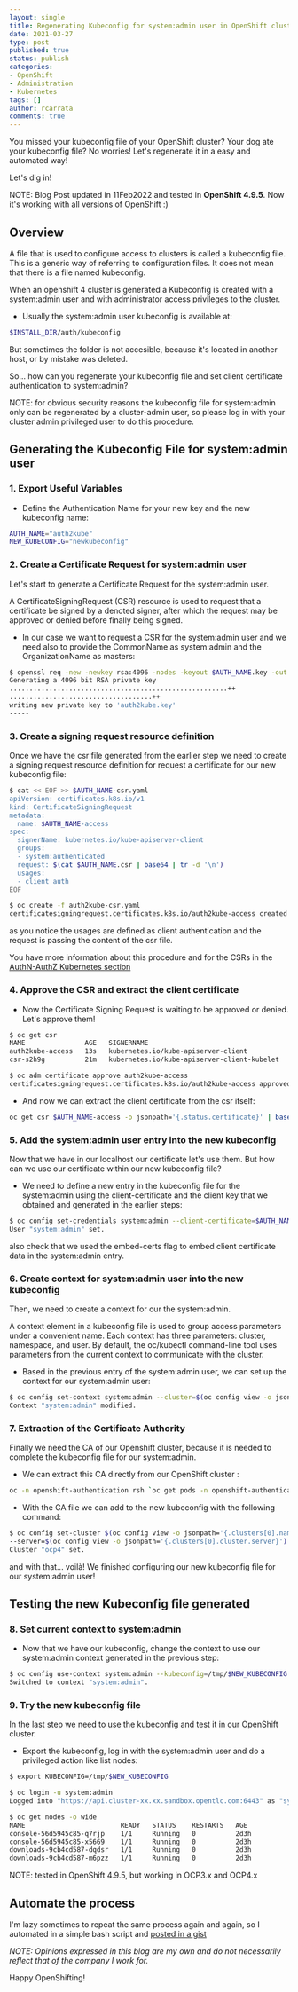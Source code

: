 ```yaml
---
layout: single
title: Regenerating Kubeconfig for system:admin user in OpenShift clusters
date: 2021-03-27
type: post
published: true
status: publish
categories:
- OpenShift
- Administration
- Kubernetes
tags: []
author: rcarrata
comments: true
---
```


You missed your kubeconfig file of your OpenShift cluster? Your dog ate your kubeconfig file? No worries! Let's regenerate it in a easy and automated way!

Let's dig in!

NOTE: Blog Post updated in 11Feb2022 and tested in **OpenShift 4.9.5**. Now it's working with all versions of OpenShift :)

## Overview

A file that is used to configure access to clusters is called a kubeconfig file. This is a generic
way of referring to configuration files. It does not mean that there is a file named kubeconfig.

When an openshift 4 cluster is generated a Kubeconfig is created with a system:admin user and with
administrator access privileges to the cluster.

* Usually the system:admin user kubeconfig is available at:

```sh
$INSTALL_DIR/auth/kubeconfig
```

But sometimes the folder is not accesible, because it's located in another host, or by mistake was
deleted.

So... how can you regenerate your kubeconfig file and set client certificate authentication to system:admin?

NOTE: for obvious security reasons the kubeconfig file for system:admin only can be regenerated by a
cluster-admin user, so please log in with your cluster admin privileged user to do this procedure.

## Generating the Kubeconfig File for system:admin user

### 1. Export Useful Variables

* Define the Authentication Name for your new key and the new kubeconfig name:

```sh
AUTH_NAME="auth2kube"
NEW_KUBECONFIG="newkubeconfig"
```

### 2. Create a Certificate Request for system:admin user

Let's start to generate a Certificate Request for the system:admin user.

A CertificateSigningRequest (CSR) resource is used to request that a certificate be signed by a
denoted signer, after which the request may be approved or denied before finally being signed.

* In our case we want to request a CSR for the system:admin user and we need also to provide the CommonName as system:admin and the OrganizationName as masters:

```sh
$ openssl req -new -newkey rsa:4096 -nodes -keyout $AUTH_NAME.key -out $AUTH_NAME.csr -subj "/CN=system:admin"
Generating a 4096 bit RSA private key
.......................................................++
....................................++
writing new private key to 'auth2kube.key'
-----
```

### 3. Create a signing request resource definition

Once we have the csr file generated from the earlier step we need to create a signing request resource definition for request a certificate for our new kubeconfig file:

```bash
$ cat << EOF >> $AUTH_NAME-csr.yaml
apiVersion: certificates.k8s.io/v1
kind: CertificateSigningRequest
metadata:
  name: $AUTH_NAME-access
spec:
  signerName: kubernetes.io/kube-apiserver-client
  groups:
  - system:authenticated
  request: $(cat $AUTH_NAME.csr | base64 | tr -d '\n')
  usages:
  - client auth
EOF

$ oc create -f auth2kube-csr.yaml
certificatesigningrequest.certificates.k8s.io/auth2kube-access created
```

as you notice the usages are defined as client authentication and the request is passing the content of the csr file.

You have more information about this procedure and for the CSRs in the [AuthN-AuthZ Kubernetes section](https://kubernetes.io/docs/reference/access-authn-authz/certificate-signing-requests/#create-certificatesigningrequest)

### 4. Approve the CSR and extract the client certificate

* Now the Certificate Signing Request is waiting to be approved or denied. Let's approve them!

```bash
$ oc get csr
NAME               AGE   SIGNERNAME                                    REQUESTOR               REQUESTEDDURATION   CONDITION
auth2kube-access   13s   kubernetes.io/kube-apiserver-client           system:admin            <none>              Pending
csr-s2h9g          21m   kubernetes.io/kube-apiserver-client-kubelet   system:node:compute-0   <none>              Approved,Issued

$ oc adm certificate approve auth2kube-access
certificatesigningrequest.certificates.k8s.io/auth2kube-access approved
```

* And now we can extract the client certificate from the csr itself:

```bash
oc get csr $AUTH_NAME-access -o jsonpath='{.status.certificate}' | base64 -d > $AUTH_NAME-access.crt
```

### 5. Add the system:admin user entry into the new kubeconfig

Now that we have in our localhost our certificate let's use them. But how can we use our certificate within our new kubeconfig file?

* We need to define a new entry in the kubeconfig file for the system:admin using the client-certificate and the client key that we obtained and generated in the earlier steps:

```bash
$ oc config set-credentials system:admin --client-certificate=$AUTH_NAME-access.crt --client-key=$AUTH_NAME.key --embed-certs --kubeconfig=/tmp/$NEW_KUBECONFIG
User "system:admin" set.
```

also check that we used the embed-certs flag to embed client certificate data in the system:admin entry.

### 6. Create context for system:admin user into the new kubeconfig

Then, we need to create a context for our the system:admin.

A context element in a kubeconfig file is used to group access parameters under a convenient name. Each context has three parameters: cluster, namespace, and user. By default, the oc/kubectl command-line tool uses parameters from the current context to communicate with the cluster.

* Based in the previous entry of the system:admin user, we can set up the context for our system:admin user:

```bash
$ oc config set-context system:admin --cluster=$(oc config view -o jsonpath='{.clusters[0].name}') --namespace=default --user=system:admin --kubeconfig=/tmp/$NEW_KUBECONFIG
Context "system:admin" modified.
```

### 7. Extraction of the Certificate Authority

Finally we need the CA of our Openshift cluster, because it is needed to complete the kubeconfig file for our system:admin.

* We can extract this CA directly from our OpenShift cluster :

```bash
oc -n openshift-authentication rsh `oc get pods -n openshift-authentication -o name | head -1` cat /run/secrets/kubernetes.io/serviceaccount/ca.crt > ingress-ca.crt
```

* With the CA file we can add to the new kubeconfig with the following command:

```bash
$ oc config set-cluster $(oc config view -o jsonpath='{.clusters[0].name}') \
--server=$(oc config view -o jsonpath='{.clusters[0].cluster.server}') --certificate-authority=ingress-ca.crt --kubeconfig=/tmp/$NEW_KUBECONFIG --embed-certs
Cluster "ocp4" set.
```

and with that... voilà! We finished configuring our new kubeconfig file for our system:admin user!

## Testing the new Kubeconfig file generated

### 8. Set current context to system:admin

* Now that we have our kubeconfig, change the context to use our system:admin context generated in the previous step:

```bash
$ oc config use-context system:admin --kubeconfig=/tmp/$NEW_KUBECONFIG
Switched to context "system:admin".
```

### 9. Try the new kubeconfig file

In the last step we need to use the kubeconfig and test it in our OpenShift cluster.

* Export the kubeconfig, log in with the system:admin user and do a privileged action like list nodes:

```bash
$ export KUBECONFIG=/tmp/$NEW_KUBECONFIG

$ oc login -u system:admin
Logged into "https://api.cluster-xx.xx.sandbox.opentlc.com:6443" as "system:admin" using existing credentials.

$ oc get nodes -o wide
NAME                        READY   STATUS    RESTARTS   AGE
console-56d5945c85-q7rjp    1/1     Running   0          2d3h
console-56d5945c85-x5669    1/1     Running   0          2d3h
downloads-9cb4cd587-dqdsr   1/1     Running   0          2d3h
downloads-9cb4cd587-m6pzz   1/1     Running   0          2d3h
```

NOTE: tested in OpenShift 4.9.5, but working in OCP3.x and OCP4.x

## Automate the process

I'm lazy sometimes to repeat the same process again and again, so I automated in a simple bash script and [posted in a gist](https://gist.github.com/rcarrata/016da295c1421cccbfbd66ed9a7922bc)

*NOTE: Opinions expressed in this blog are my own and do not necessarily reflect that of the company I work for.*

Happy OpenShifting!

<script type="text/javascript" src="https://cdnjs.buymeacoffee.com/1.0.0/button.prod.min.js" data-name="bmc-button" data-slug="rcarrata" data-color="#FFDD00" data-emoji=""  data-font="Cookie" data-text="Buy me a coffee :)" data-outline-color="#000000" data-font-color="#000000" data-coffee-color="#ffffff" ></script>